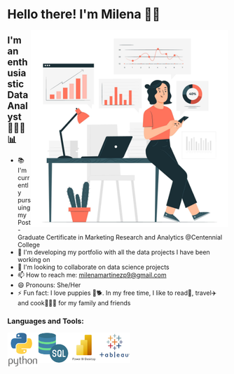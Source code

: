 # Hello there! I'm Milena 👋🏼

 <img align="right" alt="Image: Freepik.com" src="Image1.jpg" width="450" height="450"/> 

## I'm an enthusiastic Data Analyst 👩🏻‍💻📊 

- 📚 I'm currently pursuing my Post-Graduate Certificate in Marketing Research and Analytics @Centennial College
- 📁 I'm developing my portfolio with all the data projects I have been working on
- 👯 I'm looking to collaborate on data science projects
- 📫 How to reach me: milenamartinezp9@gmail.com
- 😄 Pronouns: She/Her
- ⚡ Fun fact: I love puppies 🐶🐕. In my free time, I like to read📖, travel✈️ and cook👩🏻‍🍳 for my family and friends

### Languages and Tools:

<img align="left" alt="Python" width="70px" src="Python_Icon.png" />
<img align="left" alt="SQL" width="70px" src="SQL_icon.png" />
<img align="left" alt="Power BI" width="70px" src="PowerBI_icon.jpeg" />
<img align="left" alt="Tableau" width="70px" src="Tableau_icon.jpeg" /> 





<!--
**milenamartinezp/milenamartinezp** is a ✨ _special_ ✨ repository because its `README.md` (this file) appears on your GitHub profile.

Here are some ideas to get you started:

- 🔭 I’m currently working on ...
- 🌱 I’m currently learning ...
- 👯 I’m looking to collaborate on ...
- 🤔 I’m looking for help with ...
- 💬 Ask me about ...
- 📫 How to reach me: ...
- 😄 Pronouns: ...
- ⚡ Fun fact: ...
-->
